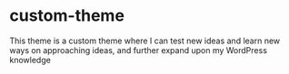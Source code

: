 # custom-theme
This theme is a custom theme where I can test new ideas and learn new ways on approaching ideas, and further expand upon my WordPress knowledge
